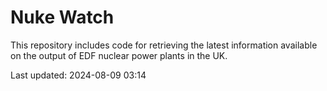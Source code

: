 # Nuke Watch

This repository includes code for retrieving the latest information available on the output of EDF nuclear power plants in the UK.

Last updated: 2024-08-09 03:14